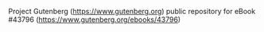 Project Gutenberg (https://www.gutenberg.org) public repository for eBook #43796 (https://www.gutenberg.org/ebooks/43796)
